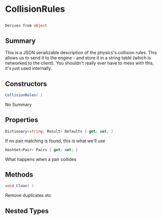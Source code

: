 # CollisionRules

## 
```c#
Derives from object
```

## Summary

This is a JSON serializable description of the physics's collision rules. This allows us to send it
to the engine - and store it in a string table (which is networked to the client). You shouldn't really
ever have to mess with this, it's just used internally.
## Constructors

```c#
CollisionRules( ) 
```
No Summary
## Properties

```c#
Dictionary<string, Result> Defaults { get; set; } 
```
If no pair matching is found, this is what we'll use
```c#
HashSet<Pair> Pairs { get; set; } 
```
What happens when a pair collides
## Methods

```c#
void Clean( ) 
```
Remove duplicates etc
## Nested Types

